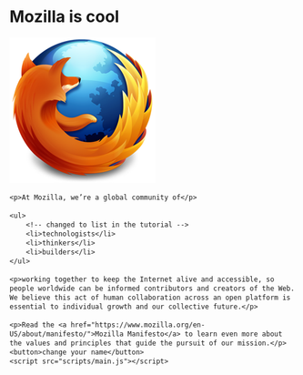 <!DOCTYPE html>
<html>

<head>
    <meta charset="utf-8">
    <title>My test page</title>
    <link href="styles/style.css" rel="stylesheet" type="text/css">
    <link href='http://fonts.googleapis.com/css?family=Open+Sans' rel='stylesheet' type='text/css'>
</head>

<body>
    <h1>Mozilla is cool</h1>
    <img src="images/firefox-icon.png" alt="The Firefox logo: a flaming fox surrounding the Earth.">

    <p>At Mozilla, we’re a global community of</p>

    <ul>
        <!-- changed to list in the tutorial -->
        <li>technologists</li>
        <li>thinkers</li>
        <li>builders</li>
    </ul>

    <p>working together to keep the Internet alive and accessible, so people worldwide can be informed contributors and creators of the Web. We believe this act of human collaboration across an open platform is essential to individual growth and our collective future.</p>

    <p>Read the <a href="https://www.mozilla.org/en-US/about/manifesto/">Mozilla Manifesto</a> to learn even more about the values and principles that guide the pursuit of our mission.</p>
    <button>change your name</button>
    <script src="scripts/main.js"></script>
</body>

</html>
